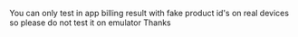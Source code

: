 You can only test  in app billing result with fake product id's on real devices 
so please do not test it on emulator 
Thanks 

